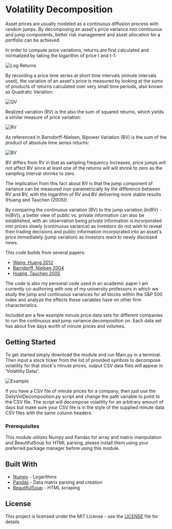 # Volatility Decomposition

Asset prices are usually modeled as a continuous diffusion process with random jumps. By decomposing an asset's
price variance into continuous and jump components, better risk management and asset allocation for a portfolio can be achieved.

In order to compute price variations, returns are first calculated and normalized by taking the logarithm of
price t and t-1:

![Log Returns](https://github.com/dlarsen5/VolatilityDecomposition/raw/master/img/Log%20Returns.png?raw=true)

By recording a price time series at short time intervals (minute intervals used), the variation of an asset's price is
measured by looking at the sums of products of returns calculated over very small time periods, also known as Quadratic
Variation:

![QV](https://github.com/dlarsen5/VolatilityDecomposition/raw/master/img/Quadratic%20Variation.png?raw=true)

Realized variation (RV) is the also the sum of squared returns, which yields a similar measure of price variation:

![RV](https://github.com/dlarsen5/VolatilityDecomposition/raw/master/img/Realized%20Variation.png?raw=true)

As referenced in Barndorff-Nielsen, Bipower Variation (BV) is the sum of the product of absolute time series returns:

![BV](https://github.com/dlarsen5/VolatilityDecomposition/raw/master/img/Bipower%20Variation.png?raw=true)

BV differs from RV in that as sampling frequency increases, price jumps will not affect BV since at least one
of the returns will will shrink to zero as the sampling interval shrinks to zero.

The implication from this fact about BV is that the jump component of variance can be measured non-parametrically by
the difference between RV and BV, with the logarithm of RV and BV delivering more stable results
(Huang and Tauchen (2005)).

By comparing the continuous variation (BV) to the jump variation (ln(RV) - ln(BV)), a better view of public vs. private
information can also be established, with an observation being private information is incorporated into prices
slowly (continuous variance) as investors do not wish to reveal their trading decisions and public information
incorporated into an asset's price immediately (jump variation) as investors react to newly disclosed news.

This code builds from several papers:

* [Wang, Huang 2012](https://pdfs.semanticscholar.org/a2c3/876aa60c8b7944923b2e8fd637062631abeb.pdf)
* [Barndorff, Nielsen 2004](http://citeseerx.ist.psu.edu/viewdoc/download?doi=10.1.1.203.3772&rep=rep1&type=pdf)
* [Huang, Tauchen 2005](http://public.econ.duke.edu/~get/browse/courses/201/spr11/2010-PRESENTATIONS/2010-01-20-Tauchen/HT-JFEC-2005.pdf)

The code is also my personal code used in an academic paper I am currently co-authoring with one of my university
professors in which we study the jump and continuous variances for all stocks within the S&P 500 index and analyze
the effects these variables have on other firm characteristics.

Included are a few example minute price data sets for different companies to run the continuous and jump variance
decomposition on. Each data set has about five days worth of minute prices and volumes.

## Getting Started

To get started simply download the module and run Main.py in a terminal. Then input a stock ticker from the list of provided symbols
to decompose volatility for that stock's minute prices, output CSV data files will appear in 'Volatility Data/'.

![Example](https://github.com/dlarsen5/VolatilityDecomposition/raw/master/img/Example%20Usage.png?raw=true)

If you have a CSV file of minute prices for a company, then just use the DailyVolDecomposition.py script and change
the path variable to point to the CSV file. The script will decompose volatility for an arbitrary amount of days
but make sure your CSV file is in the style of the supplied minute data CSV files with the same column headers.

### Prerequisites

This module utilizes Numpy and Pandas for array and matrix manipulation and BeautifulSoup for HTML parsing, please
install them using your preferred package manager before using this module.

## Built With

* [Numpy](https://github.com/numpy/numpy) - Logarithms
* [Pandas](https://github.com/pandas-dev/pandas) - Data matrix parsing and creation
* [BeautifulSoup](https://www.crummy.com/software/BeautifulSoup/) - HTML scraping

## License

This project is licensed under the MIT License - see the [LICENSE](https://github.com/dlarsen5/VolatilityDecomposition/raw/master/LICENSE) file for details
